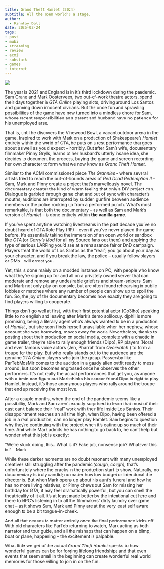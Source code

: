 ```yaml
---
title: Grand Theft Hamlet (2024)
subtitle: All the open world's a stage.
author:
  - Finnlay Dall
date: 2025-02-24
tags:
- post
- mubi
- streaming
- review
- acmi
- substack
- games
- internet
---
```

[![](https://substackcdn.com/image/fetch/w*1456,c*limit,f*auto,q*auto:good,fl*progressive:steep/https%3A%2F%2Fsubstack-post-media.s3.amazonaws.com%2Fpublic%2Fimages%2Fa0ed5919-7a05-4025-b415-3920ea265e50*3840x2160.jpeg)](https://substackcdn.com/image/fetch/f*auto,q*auto:good,fl*progressive:steep/https%3A%2F%2Fsubstack-post-media.s3.amazonaws.com%2Fpublic%2Fimages%2Fa0ed5919-7a05-4025-b415-3920ea265e50*3840x2160.jpeg)

The year is 2021 and England is in it’s third lockdown during the pandemic. Sam Crane and Mark Oosterveen, two out-of-work theatre actors, spend their days together in *GTA Online* playing slots, driving around Los Santos and gunning down innocent civilians. But the once fun and sprawling possibilities of the game have now turned into a mindless chore for Sam, whose recent responsibilities as a parent and husband have no patience for his unemployed arse.

That is, until he discovers the Vinewood Bowl, a vacant outdoor arena in the game. Inspired to work with Mark on a production of Shakespeare’s *Hamlet* entirely within the world of GTA, he puts on a test performance that goes about as well as you’d expect – horribly. But after Sam’s wife, documentary filmmaker Pinny Grylls, learns of her husband’s utterly insane idea, she decides to document the process, buying the game and screen recording her own character to form what we now know as *Grand Theft Hamlet.*

Similar to the ACMI commissioned piece *The Grannies* – where several artists tried to reach the out-of-bounds areas of *Red Dead Redemption II* – Sam, Mark and Pinny create a project that’s marvellously novel. The documentary creates the kind of warm feeling that only a DIY project can. Dialogue is garbled through game chat and out of sync with character’s mouths; auditions are interrupted by sudden gunfire between audience members or the police rocking up from a performed punch. What’s most remarkable, is that both the documentary – as well as Sam and Mark’s version of *Hamlet* – is done entirely within **the vanilla game**.

If you’ve spent anytime watching livestreams in the past decade you’ve no doubt heard of GTA Role Play (RP) – even if you’ve never played the game before. It’s essentially taking the immersion of an open world or sandbox like *GTA* (or *Garry’s Mod* for all my Source fans out there) and applying the type of serious LARPing you’d see at a renaissance fair or DnD campaign. Players treat the world of Los Santos as the “real”; you go about your day as your character, and if you break the law, the police – usually fellow players or DMs – will arrest you.

Yet, this is done mainly on a modded instance on PC, with people who know what they’re signing up for and all on a privately owned server that can moderate and remove any undesirable griefers and stream-snipers. Sam and Mark not only play on console, but are often found rehearsing in public lobbies or matches where any number of people can show up to spoil the fun. So, the joy of the documentary becomes how exactly they are going to find players willing to cooperate.

Things don’t go well at first, with their first potential actor (Co3lho) speaking little to no english and leaving after Mark’s demo soliloquy. djphil is more promising, being a literary agent who’s always wanted to be in a production of *Hamlet* , but she soon finds herself unavailable when her nephew, whose account she was borrowing, moves away for work. Nevertheless, thanks to posting about their production on social media, complete with a chaotic in game trailer, they’re able to rally enough friends (Dipo), RP players (Nora) and even famous voice actors (Jen, Pharrah from *Overwatch* ) to form a troupe for the play. But who really stands out to the audience are the genuine *GTA Online* players who join the group. Passersby like ParTebMosMir comes to the audition in a gaudy alien outfit ready to mess around, but soon becomes engrossed once he observes the other performers. It’s not really the actual performances that get you, as anyone with a brain can figure out Mark thinks his soccer friend Dipo is right to play Hamlet. Instead, it’s those anonymous players who rally around the troupe that end up receiving the most love.

After a couple months, when the end of the pandemic seems like a possibility, Mark and Sam aren’t exactly surprised to learn that most of their cast can’t balance their “real” work with their life inside Los Santos. Their disappointment reaches an all time high, when Dipo, having been offered a job in a real production, can no longer play Hamlet. Sam begins to question why they’re continuing with the project when it’s eating up so much of their time. And while Mark admits he has nothing to go back to, he can’t help but wonder what this job is exactly:

“We’re stuck doing, this…What is it? Fake job, nonsense job? Whatever this is.” – Mark

While these darker moments are no doubt resonant with many unemployed creatives still struggling after the pandemic *(*cough, cough*),* that’s unfortunately where the cracks in the production start to show. Naturally, no documentary is truly candid; no matter how low budget or intentional the director is. But when Mark opens up about his aunt’s funeral and how he has no more living relatives, or Pinny chews out Sam for missing her birthday for *GTA,* it may feel dramatically powerful, but you can smell the theatricality of it all. It’s at least made better by the intentional cut here and there to NPC’s listening in to all the filmmakers’ dirty laundry over game chat – as it shows Sam, Mark and Pinny are at the very least self aware enough to be a bit tongue-in-cheek.

And all that ceases to matter entirely once the final performance kicks off. With old characters like ParTeb returning to watch, Mark acting as both narrator and tour guide, and all the mishaps that can happen on a blimp, boat or plane, happening – the excitement is palpable. 

What little we get of the actual *Grand Theft Hamlet* speaks to how wonderful games can be for forging lifelong friendships and that even events that seem small in the beginning can create wonderful real world memories for those willing to join in on the fun.
